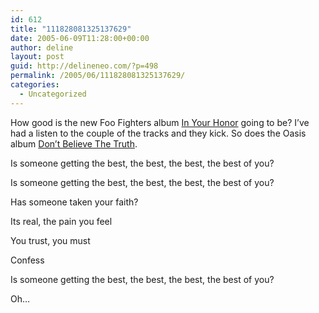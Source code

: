```yaml
---
id: 612
title: "111828081325137629"
date: 2005-06-09T11:28:00+00:00
author: deline
layout: post
guid: http://delineneo.com/?p=498
permalink: /2005/06/111828081325137629/
categories:
  - Uncategorized
---
```

How good is the new Foo Fighters album [In Your Honor](http://www.hmv.com.au/product/rockpop.asp?sku=976023) going to be? I&#8217;ve had a listen to the couple of the tracks and they kick. So does the Oasis album [Don&#8217;t Believe The Truth](http://www.hmv.com.au/product/rockpop.asp?sku=976147).

Is someone getting the best, the best, the best, the best of you?

Is someone getting the best, the best, the best, the best of you?

Has someone taken your faith?

Its real, the pain you feel

You trust, you must

Confess

Is someone getting the best, the best, the best, the best of you?

Oh&#8230;
